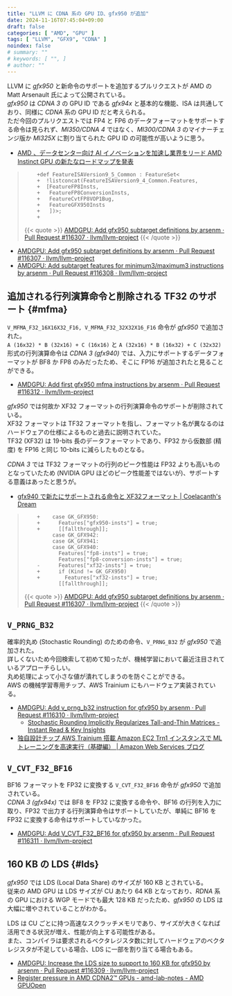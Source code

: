 ```yaml
---
title: "LLVM に CDNA 系の GPU ID、gfx950 が追加"
date: 2024-11-16T07:45:04+09:00
draft: false
categories: [ "AMD", "GPU" ]
tags: [ "LLVM", "GFX9", "CDNA" ]
noindex: false
# summary: ""
# keywords: [ "", ]
# author: ""
---
```


LLVM に *gfx950* と新命令のサポートを追加するプルリクエストが AMD の Matt Arsenault 氏によって公開されている。  
*gfx950* は *CDNA 3* の GPU ID である *gfx94x* と基本的な機能、ISA は共通しており、同様に *CDNA* 系の GPU ID だと考えられる。  
ただ今回のプルリクエストでは FP4 と FP6 のデータフォーマットをサポートする命令は見られず、*MI350/CDNA 4* ではなく、*MI300/CDNA 3* のマイナーチェンジ版か *MI325X* に割り当てられた GPU ID の可能性が高いように思う。  

 * [AMD 、データセンター向け AI イノベーションを加速し業界をリード AMD Instinct GPU の新たなロードマップを発表](https://www.amd.com/ja/newsroom/press-releases/2024-06-02-amd-ai-amd-instinct-gpu.html)

 >         +def FeatureISAVersion9_5_Common : FeatureSet<
 >         +  !listconcat(FeatureISAVersion9_4_Common.Features,
 >         +  [FeatureFP8Insts,
 >         +   FeatureFP8ConversionInsts,
 >         +   FeatureCvtFP8VOP1Bug,
 >         +   FeatureGFX950Insts
 >         +   ])>;
 >         +
 >
 > {{< quote >}} [AMDGPU: Add gfx950 subtarget definitions by arsenm · Pull Request #116307 · llvm/llvm-project](https://github.com/llvm/llvm-project/pull/116307) {{< /quote >}}

 * [AMDGPU: Add gfx950 subtarget definitions by arsenm · Pull Request #116307 · llvm/llvm-project](https://github.com/llvm/llvm-project/pull/116307)
 * [AMDGPU: Add subtarget features for minimum3/maximum3 instructions by arsenm · Pull Request #116308 · llvm/llvm-project](https://github.com/llvm/llvm-project/pull/116308)

## 追加される行列演算命令と削除される TF32 のサポート {#mfma}
`V_MFMA_F32_16X16X32_F16, V_MFMA_F32_32X32X16_F16` 命令が *gfx950* で追加された。  
`A (16x32) * B (32x16) + C (16x16)` と `A (32x16) * B (16x32) + C (32x32)` 形式の行列演算命令は *CDNA 3 (gfx940)* では、入力にサポートするデータフォーマットが BF8 か FP8 のみだったため、そこに FP16 が追加されたと見ることができる。  

 * [AMDGPU: Add first gfx950 mfma instructions by arsenm · Pull Request #116312 · llvm/llvm-project](https://github.com/llvm/llvm-project/pull/116312)

*gfx950* では何故か XF32 フォーマットの行列演算命令のサポートが削除されている。  
XF32 フォーマットは TF32 フォーマットを指し、フォーマット名が異なるのはハードウェアの仕様によるものと過去に説明されていた。  
TF32 (XF32) は 19-bits 長のデータフォーマットであり、FP32 から仮数部 (精度) を FP16 と同じ 10-bits に減らしたものとなる。  

*CDNA 3* では TF32 フォーマットの行列のピーク性能は FP32 よりも高いものとなっていたため (NVIDIA GPU ほどのピーク性能差ではないが)、サポートする意義はあったと思うが。  

 * [gfx940 で新たにサポートされる命令と XF32フォーマット | Coelacanth's Dream](/posts/2022/03/19/amd-gfx90a-gfx940-diff/#xf32)

 >         +    case GK_GFX950:
 >         +      Features["gfx950-insts"] = true;
 >         +      [[fallthrough]];
 >              case GK_GFX942:
 >              case GK_GFX941:
 >              case GK_GFX940:
 >                Features["fp8-insts"] = true;
 >                Features["fp8-conversion-insts"] = true;
 >         -      Features["xf32-insts"] = true;
 >         +      if (Kind != GK_GFX950)
 >         +        Features["xf32-insts"] = true;
 >                [[fallthrough]];
 >
 > {{< quote >}} [AMDGPU: Add gfx950 subtarget definitions by arsenm · Pull Request #116307 · llvm/llvm-project](https://github.com/llvm/llvm-project/pull/116307) {{< /quote >}}

## `V_PRNG_B32`
確率的丸め (Stochastic Rounding) のための命令、`V_PRNG_B32` が *gfx950* で追加された。  
詳しくないため今回検索して初めて知ったが、機械学習において最近注目されているアプローチらしい。  
丸め処理によって小さな値が潰れてしまうのを防ぐことができる。  
AWS の機械学習専用チップ、AWS Trainium にもハードウェア実装されている。  

 * [AMDGPU: Add v_prng_b32 instruction for gfx950 by arsenm · Pull Request #116310 · llvm/llvm-project](https://github.com/llvm/llvm-project/pull/116310)
    * [Stochastic Rounding Implicitly Regularizes Tall-and-Thin Matrices - Instant Read & Key Insights](https://linnk.ai/insight/%E6%95%B0%E5%AD%A6/%E7%A2%BA%E7%8E%87%E7%9A%84%E4%B8%B8%E3%82%81%E3%81%8C%E8%83%8C%E3%81%AE%E9%AB%98%E3%81%84%E8%A1%8C%E5%88%97%E3%82%92%E6%9A%97%E9%BB%99%E7%9A%84%E3%81%AB%E6%AD%A3%E5%89%87%E5%8C%96%E3%81%99%E3%82%8B%E3%81%93%E3%81%A8%E3%82%92%E7%A4%BA%E3%81%99-z8t928zI/)
 * [独自設計チップ AWS Trainium 搭載 Amazon EC2 Trn1 インスタンスで ML トレーニングを高速実行（基礎編） | Amazon Web Services ブログ](https://aws.amazon.com/jp/blogs/news/aws-trainium-amazon-ec2-trn1-ml-training-part1/)

## `V_CVT_F32_BF16`
BF16 フォーマットを FP32 に変換する `V_CVT_F32_BF16` 命令が *gfx950* で追加されている。  
*CDNA 3 (gfx94x)* では BF8 を FP32 に変換する命令や、BF16 の行列を入力に取り、FP32 で出力する行列演算命令はサポートしていたが、単純に BF16 を FP32 に変換する命令はサポートしていなかった。  

 * [AMDGPU: Add V_CVT_F32_BF16 for gfx950 by arsenm · Pull Request #116311 · llvm/llvm-project](https://github.com/llvm/llvm-project/pull/116311/files)

## 160 KB の LDS {#lds}
*gfx950* では LDS (Local Data Share) のサイズが 160 KB とされている。  
従来の AMD GPU は LDS サイズが CU あたり 64 KB となっており、*RDNA* 系の GPU における WGP モードでも最大 128 KB だったため、*gfx950* の LDS は大幅に増やされていることがわかる。  

LDS は CU ごとに持つ高速なスクラッチメモリであり、サイズが大きくなれば活用できる状況が増え、性能が向上する可能性がある。  
また、コンパイラは要求されるベクタレジスタ数に対してハードウェアのベクタレジスタが不足している場合、LDS に一部を割り当てる場合もある。  

 * [AMDGPU: Increase the LDS size to support to 160 KB for gfx950 by arsenm · Pull Request #116309 · llvm/llvm-project](https://github.com/llvm/llvm-project/pull/116309/)
 * [Register pressure in AMD CDNA2™ GPUs - amd-lab-notes - AMD GPUOpen](https://gpuopen.com/learn/amd-lab-notes/amd-lab-notes-register-pressure-readme/)
